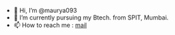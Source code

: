 - 👋 Hi, I’m @maurya093
- 🌱 I’m currently pursuing my Btech. from SPIT, Mumbai. 
- 📫 How to reach me : [mail](mauryapatel093@gmail.com)
  
                         

<!---
maurya093/maurya093 is a ✨ special ✨ repository because its `README.md` (this file) appears on your GitHub profile.
You can click the Preview link to take a look at your changes.
--->
